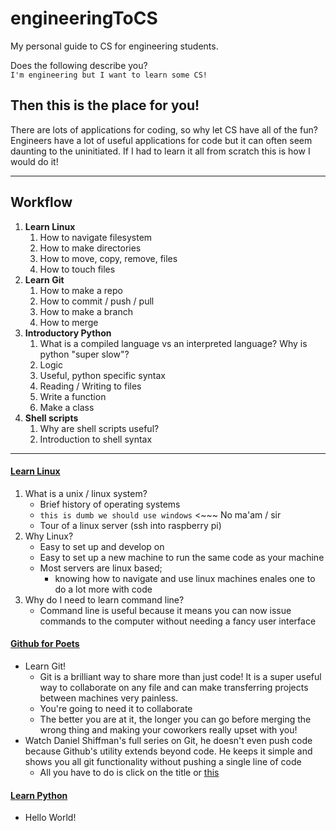 # engineeringToCS
My personal guide to CS for engineering students.


Does the following describe you?   
`I'm engineering but I want to learn some CS!`
## Then this is the place for you!

There are lots of applications for coding, so why let CS have all of the fun? Engineers have a lot of useful applications for code but it can often seem daunting to the uninitiated. If I had to learn it all from scratch this is how I would do it!

---
## Workflow
1. **Learn Linux**
   1. How to navigate filesystem
   2. How to make directories
   3. How to move, copy, remove, files
   4. How to touch files   
2. **Learn Git**
   1. How to make a repo
   2. How to commit / push / pull
   3. How to make a branch
   4. How to merge   
3. **Introductory Python**   
   1. What is a compiled language vs an interpreted language? Why is python "super slow"?
   2. Logic
   3. Useful, python specific syntax
   4. Reading / Writing to files
   5. Write a function
   6. Make a class
4. **Shell scripts**
   1. Why are shell scripts useful?
   2. Introduction to shell syntax

---

#### [Learn Linux](https://www.youtube.com/watch?v=rL3yq5a_vNM&list=PLlcnQQJK8SUjfkCph45fz6rC0de60LVZR)
1. What is a unix / linux system?   
   - Brief history of operating systems
   - `this is dumb we should use windows` <~~~ No ma'am / sir
   - Tour of a linux server (ssh into raspberry pi)
2. Why Linux?
   - Easy to set up and develop on
   - Easy to set up a new machine to run the same code as your machine
   - Most servers are linux based;
     - knowing how to navigate and use linux machines enales one to do a lot more with code
3. Why do I need to learn command line?
   - Command line is useful because it means you can now issue commands to the computer without needing a fancy user interface

#### [Github for Poets](https://www.youtube.com/playlist?list=PLRqwX-V7Uu6ZF9C0YMKuns9sLDzK6zoiV)
- Learn Git!
  - Git is a brilliant way to share more than just code! It is a super useful way to collaborate on any file and can make transferring projects between machines very painless.
  - You're going to need it to collaborate
  - The better you are at it, the longer you can go before merging the wrong thing and making your coworkers really upset with you!
- Watch Daniel Shiffman's full series on Git, he doesn't even push code because Github's utility extends beyond code. He keeps it simple and shows you all git functionality without pushing a single line of code
  - All you have to do is click on the title or [this](https://www.youtube.com/playlist?list=PLRqwX-V7Uu6ZF9C0YMKuns9sLDzK6zoiV)

#### [Learn Python](https://github.com/ethinallen/engineeringToCS/blob/master/learningPyhton.md)
- Hello World!
